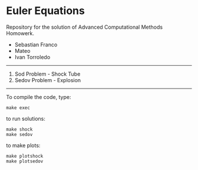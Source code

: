 # Euler Equations 
Repository for the solution of Advanced Computational Methods Homowerk.

- Sebastian Franco  
- Mateo 
- Ivan Torroledo 

---
1. Sod Problem - Shock Tube 
2. Sedov Problem - Explosion  
---
To compile the code, type:
```
make exec
```
to run solutions:
```
make shock
make sedov
```
to make plots:
```
make plotshock
make plotsedov
```
